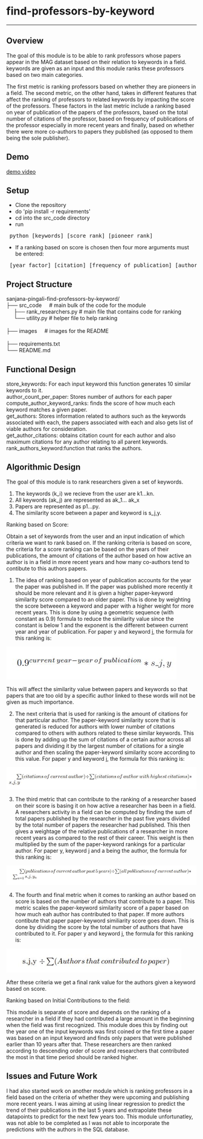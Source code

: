 # find-professors-by-keyword
-----------------------------
Overview
-----------------------------
The goal of this module is to be able to rank professors whose papers appear in the MAG dataset based on their relation to keywords in a field. keywords are given as an input and this module ranks these professors based on two main categories. 

The first metric is ranking professors based on whether they are pioneers in a field. The second metric, on the other hand, takes in different features that affect the ranking of professors to related keywords by impacting the score of the professors. These factors in the last metric include a ranking based on year of publication of the papers of the professors, based on the total number of citations of the professor, based on frequency of publications of the professor especially in more recent years and finally, based on whether there were more co-authors to papers they published (as opposed to them being the sole publisher).
<br/>

Demo
-----------------------------
[demo video](https://drive.google.com/file/d/12FNkGFjnM0cVuGDtWzCFoMuHTWVaC_BO/view?usp=sharing)

Setup
-----------------------------
- Clone the repository
- do 'pip install -r requirements'
- cd into the src_code directory
- run
<pre> python [keywords] [score rank] [pioneer rank] </pre>
- If a ranking based on score is chosen then four more arguments must be entered:
<pre> [year factor] [citation] [frequency of publication] [author count] </pre>
Project Structure
-----------------------------
sanjana-pingali-find-professors-by-keyword/
</br>
├── src_code    &nbsp;   &nbsp;                                  # main bulk of the code for the module </br> 
&nbsp;   &nbsp;   &nbsp;├── rank_researchers.py    # main file that contains code for ranking </br> 
&nbsp;   &nbsp;   &nbsp;└── utility.py             # helper file to help ranking  </br>  
├── images    &nbsp;   &nbsp;                                  # images for the README </br>  
├── requirements.txt </br>
└── README.md </br>

Functional Design
-----------------------------
store_keywords: For each input keyword this function generates 10 similar keywords to it.  </br>
author_count_per_paper: Stores number of authors for each paper  </br>
compute_author_keyword_ranks: finds the score of how much each keyword matches a given paper.  </br>
get_authors: Stores information related to authors such as the keywords associated with each, the papers associated with each and also gets list of viable authors for consideration.  </br>
get_author_citations: obtains citation count for each author and also maximum citations for any author relating to all parent keywords.  </br>
rank_authors_keyword:function that ranks the authors.  </br>



Algorithmic Design
-----------------------------
The goal of this module is to rank researchers given a set of keywords.
1. The keywords (k_i) we recieve from the user are k1...kn.
2. All keywords (ak_j) are represented as ak_1... ak_x
3. Papers are represented as p1...py.
4. The similarity score between a paper and keyword is s_j,y.

Ranking based on Score: </br>

Obtain a set of keywords from the user and an input indication of which criteria we want to rank based on. If the ranking criteria is based on score,  the criteria for a score ranking can be based on the years of their publications, the amount of citations of the author based on how active an author is in a field in more recent years and how many co-authors tend to contibute to this authors papers.


1. The idea of ranking based on year of publication accounts for the year the paper was published in. If the paper was published more recently it should be more relevant and it is given a higher paper-keyword similarity score compared to an older paper. This is done by weighting the score betweeen a keyword and paper with a higher weight for more recent years. This is done by using a geometric sequence (with constant as 0.9) formula to reduce the similarity value since the constant is below 1 and the exponent is the different between current year and year of publication. For paper y and keyword j, the formula for this ranking is:

![alt_text](https://github.com/Forward-UIUC-2022S/sanjana-pingali-find-professors-by-keyword/blob/main/images/year_.JPG)


This will affect the similarity value between papers and keywords so that papers that are too old by a specific author linked to these words will not be given as much importance.

2. The next criteria that is used for ranking is the amount of citations for that particular author. The paper-keyword similarity score that is generated is reduced for authors with lower number of citations compared to others with authors related to these similar keywords. This is done by adding up the sum of citations of a certain author across all papers and dividing it by the largest number of citations for a single author and then scaling the paper-keyword similarity score according to this value. For paper y and keyword j,  the formula for this ranking is:

![alt_text](https://github.com/Forward-UIUC-2022S/sanjana-pingali-find-professors-by-keyword/blob/main/images/cit__.JPG)

3. The third metric that can contribute to the ranking of a researcher based on their score is basing it on how active a researcher has been in a field. A researchers activity in a field can be computed by finding the sum of total papers published by the researcher in the past five years divided by the total number of papers the researcher had published. This then gives a weightage of the relative publications of a researcher in more recent years as compared to the rest of their career. This weight is then multiplied by the sum of the paper-keyword rankings for a particular author. For paper y, keyword j and a being the author,  the formula for this ranking is:

![alt_text](https://github.com/Forward-UIUC-2022S/sanjana-pingali-find-professors-by-keyword/blob/main/images/Capture.JPG)

4. The fourth and final metric when it comes to ranking an author based on score is based on the number of authors that contribute to a paper. This metric scales the paper-keyword similarity score of a paper based on how much eah author has contributed to that paper. If more authors contibute that paper paper-keyword similiarity score goes down. This is done by dividing the score by the total number of authors that have contributed to it. For paper y and keyword j,  the formula for this ranking is:

![alt_text](https://github.com/Forward-UIUC-2022S/sanjana-pingali-find-professors-by-keyword/blob/main/images/Capture_2.JPG)


After these criteria we get a final rank value for the authors given a keyword based on score.

Ranking based on Initial Contributions to the field: </br>

This module is separate of score and depends on the ranking of a researcher in a field if they had contributed a large amount in the beginning when the field was first recognized. This module does this by finding out the year one of the input keywords was first coined or the first time a paper was based on an input keyword and finds only papers that were published earlier than 10 years after that. These researchers are then ranked according to descending order of score and researchers that contributed the most in that time period should be ranked higher.

Issues and Future Work
-----------------------------
I had also started work on another module which is ranking professors in a field based on the criteria of whether they were upcoming and publishing more recent years. I was aiming at using linear regression to predict the trend of their publications in the last 5 years and extrapolate these datapoints to predict for the next few years too. This module unfortunatley, was not able to be completed as I was not able to incorporate the predictions with the authors in the SQL database.

